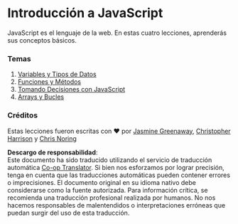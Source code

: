 <!--
CO_OP_TRANSLATOR_METADATA:
{
  "original_hash": "cc9e70a2f096c67389c8acff1521fc27",
  "translation_date": "2025-08-24T12:11:51+00:00",
  "source_file": "2-js-basics/README.md",
  "language_code": "es"
}
-->
# Introducción a JavaScript

JavaScript es el lenguaje de la web. En estas cuatro lecciones, aprenderás sus conceptos básicos.

### Temas

1. [Variables y Tipos de Datos](1-data-types/README.md)
2. [Funciones y Métodos](2-functions-methods/README.md)
3. [Tomando Decisiones con JavaScript](3-making-decisions/README.md)
4. [Arrays y Bucles](4-arrays-loops/README.md)

### Créditos

Estas lecciones fueron escritas con ♥️ por [Jasmine Greenaway](https://twitter.com/paladique), [Christopher Harrison](https://twitter.com/geektrainer) y [Chris Noring](https://twitter.com/chris_noring)

**Descargo de responsabilidad**:  
Este documento ha sido traducido utilizando el servicio de traducción automática [Co-op Translator](https://github.com/Azure/co-op-translator). Si bien nos esforzamos por lograr precisión, tenga en cuenta que las traducciones automáticas pueden contener errores o imprecisiones. El documento original en su idioma nativo debe considerarse como la fuente autorizada. Para información crítica, se recomienda una traducción profesional realizada por humanos. No nos hacemos responsables de malentendidos o interpretaciones erróneas que puedan surgir del uso de esta traducción.